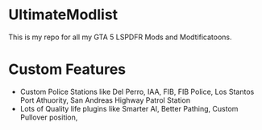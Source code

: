 # UltimateModlist
This is my repo for all my GTA 5 LSPDFR Mods and Modtificatoons.

# Custom Features
- Custom Police Stations like Del Perro, IAA, FIB, FIB Police, Los Stantos Port Athuority, San Andreas Highway Patrol Station
- Lots of Quality life plugins like Smarter AI, Better Pathing, Custom Pullover position, 